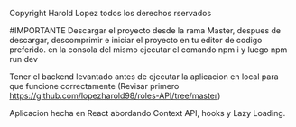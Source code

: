 Copyright Harold Lopez todos los derechos rservados

#IMPORTANTE Descargar el proyecto desde la rama Master, despues de descargar, descomprimir e iniciar el proyecto en tu editor de codigo preferido. en la consola del mismo ejecutar el comando npm i y luego npm run dev

Tener el backend levantado antes de ejecutar la aplicacion en local para que funcione correctamente (Revisar primero https://github.com/lopezharold98/roles-API/tree/master)

Aplicacion hecha en React abordando Context API, hooks y Lazy Loading.

